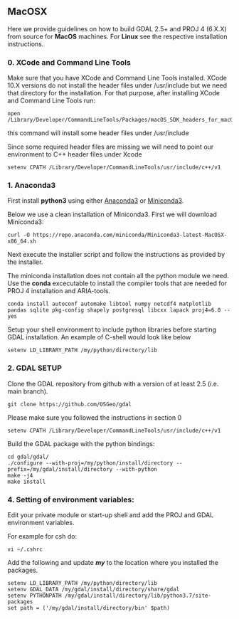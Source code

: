 ## MacOSX
Here we provide guidelines on how to build GDAL 2.5+ and PROJ 4 (6.X.X) from source for **MacOS** machines. For **Linux** see the respective installation instructions.

### 0. XCode and Command Line Tools
Make sure that you have XCode and Command Line Tools installed. XCode 10.X versions do not install the header files under /usr/include but we need that directory for the installation.
For that purpose, after installing XCode and Command Line Tools run:
```
open /Library/Developer/CommandLineTools/Packages/macOS_SDK_headers_for_macOS_10.14.pkg
```
this command will install some header files under /usr/include

Since some required header files are missing we will need to point our environment to C++ header files under Xcode
```
setenv CPATH /Library/Developer/CommandLineTools/usr/include/c++/v1
```
### 1. Anaconda3
First install **python3** using either [Anaconda3](https://www.anaconda.com/distribution/) or [Miniconda3](https://docs.conda.io/en/latest/miniconda.html).

Below we use a clean installation of Miniconda3. First we will download Miniconda3:
```
curl -O https://repo.anaconda.com/miniconda/Miniconda3-latest-MacOSX-x86_64.sh
```
Next execute the installer script and follow the instructions as provided by the installer.

The miniconda installation does not contain all the python module we need.
Use the **conda** excecutable to install the compiler tools that are needed for PROJ 4 installation and ARIA-tools.
```
conda install autoconf automake libtool numpy netcdf4 matplotlib pandas sqlite pkg-config shapely postgresql libcxx lapack proj4=6.0 --yes
```

Setup your shell environment to include python libraries before starting GDAL installation.
An example of C-shell would look like below
```
setenv LD_LIBRARY_PATH /my/python/directory/lib
```

### 2. GDAL SETUP
Clone the GDAL repository from github with a version of at least 2.5 (i.e. main branch).
```
git clone https://github.com/OSGeo/gdal
```

Please make sure you followed the instructions in section 0
```
setenv CPATH /Library/Developer/CommandLineTools/usr/include/c++/v1
```

Build the GDAL package with the python bindings:
```
cd gdal/gdal/
./configure --with-proj=/my/python/install/directory --prefix=/my/gdal/install/directory --with-python
make -j4
make install
```


### 4. Setting of environment variables:
Edit your private module or start-up shell and add the PROJ and GDAL environment variables.

For example for csh do:
```
vi ~/.cshrc
```

Add the following and update ***my*** to the location where you installed the packages.
```
setenv LD_LIBRARY_PATH /my/python/directory/lib
setenv GDAL_DATA /my/gdal/install/directory/share/gdal
setenv PYTHONPATH /my/gdal/install/directory/lib/python3.7/site-packages
set path = ('/my/gdal/install/directory/bin' $path)
```
